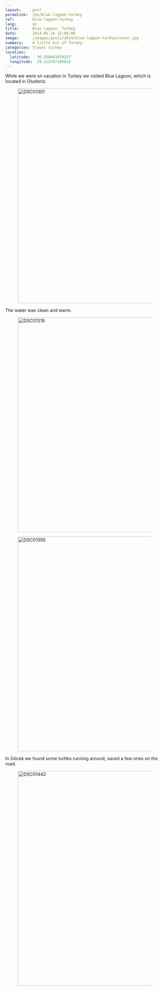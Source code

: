```yaml
---
layout:     post
permalink:  /en/blue-lagoon-turkey
ref:        blue-lagoon-turkey
lang:       en
title:      Blue Lagoon, Turkey
date:       2014-05-18 12:00:00
image:      /images/posts/2014/blue-lagoon-turkey/cover.jpg
summary:    A little bit of Turkey.
categories: travel turkey
location:
  latitude:   36.550041070257
  longitude:  29.112797186816
---
```


While we were on vacation in Turkey we visited Blue Lagoon, which is located in Oludeniz.

<figure itemprop="associatedMedia" itemscope itemtype="http://schema.org/ImageObject">
  <a href="/images/posts/2014/blue-lagoon-turkey/14228254788_79c81fc79b_o.jpg" itemprop="contentUrl" data-size="4912x3264">
    <img src="/images/bg.png" data-src="/images/posts/2014/blue-lagoon-turkey/14228254788_f38327b727_b.jpg" width="1024" height="680" itemprop="thumbnail" alt="DSC01301" />
  </a>
</figure>


The water was clean and warm.

<figure itemprop="associatedMedia" itemscope itemtype="http://schema.org/ImageObject">
  <a href="/images/posts/2014/blue-lagoon-turkey/14391734696_e88be8811d_o.jpg" itemprop="contentUrl" data-size="4912x3264">
    <img src="/images/bg.png" data-src="/images/posts/2014/blue-lagoon-turkey/14391734696_c8779c1d75_b.jpg" width="1024" height="680" itemprop="thumbnail" alt="DSC01319" />
  </a>
</figure>

<figure itemprop="associatedMedia" itemscope itemtype="http://schema.org/ImageObject">
  <a href="/images/posts/2014/blue-lagoon-turkey/14228250788_44a56f7436_o.jpg" itemprop="contentUrl" data-size="4912x3264">
    <img src="/images/bg.png" data-src="/images/posts/2014/blue-lagoon-turkey/14228250788_946436f81f_b.jpg" width="1024" height="680" itemprop="thumbnail" alt="DSC01395" />
  </a>
</figure>


In Göcek we found some turtles running around, saved a few ones on the road.

<figure itemprop="associatedMedia" itemscope itemtype="http://schema.org/ImageObject">
  <a href="/images/posts/2014/blue-lagoon-turkey/14391729136_d7f5a97255_o.jpg" itemprop="contentUrl" data-size="4912x3264">
    <img src="/images/bg.png" data-src="/images/posts/2014/blue-lagoon-turkey/14391729136_2f89a81fc1_b.jpg" width="1024" height="680" itemprop="thumbnail" alt="DSC01442" />
  </a>
</figure>

